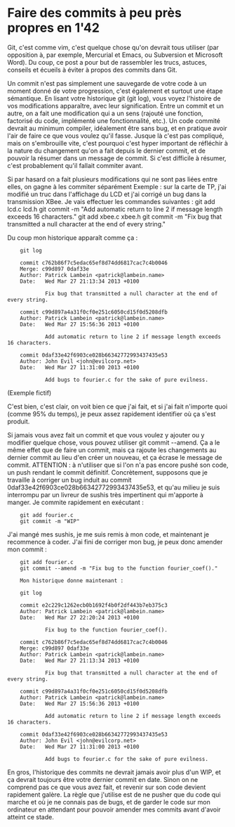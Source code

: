# Faire des commits à peu près propres en 1'42

Git, c'est comme vim, c'est quelque chose qu'on devrait tous utiliser (par 
opposition à, par exemple, Mercurial et Emacs, ou Subversion et Microsoft Word). 
Du coup, ce post a pour but de rassembler les trucs, astuces, conseils et 
écueils à éviter à propos des commits dans Git.

Un commit n'est pas simplement une sauvegarde de votre code à un moment donné de 
votre progression, c'est également et surtout une étape sémantique. En lisant 
votre historique git (git log), vous voyez l'histoire de vos modifications 
apparaître, avec leur signification. Entre un commit et un autre, on a fait une 
modification qui a un sens (rajouté une fonction, factorisé du code, implémenté 
une fonctionnalité, etc.). Un code commité devrait au minimum compiler, 
idéalement être sans bug, et en pratique avoir l'air de faire ce que vous voulez 
qu'il fasse. Jusque là c'est pas compliqué, mais on s'embrouille vite, c'est 
pourquoi c'est hyper important de réfléchir à la nature du changement qu'on a 
fait depuis le dernier commit, et de pouvoir la résumer dans un message de 
commit. Si c'est difficile à résumer, c'est probablement qu'il fallait commiter 
avant.

Si par hasard on a fait plusieurs modifications qui ne sont pas liées entre 
elles, on gagne à les commiter séparément Exemple : sur la carte de TP, j'ai 
modifié un truc dans l'affichage du LCD et j'ai corrigé un bug dans la 
transmission XBee. Je vais effectuer les commandes suivantes :
        git add lcd.c lcd.h
        git commit -m "Add automatic return to line 2 if message length exceeds 
16 characters."
        git add xbee.c xbee.h
        git commit -m "Fix bug that transmitted a null character at the end of 
every string."

Du coup mon historique apparaît comme ça :

        git log

        commit c762b86f7c5edac65ef8d74dd6817cac7c4b0046
        Merge: c99d897 0daf33e
        Author: Patrick Lambein <patrick@lambein.name>
        Date:   Wed Mar 27 21:13:34 2013 +0100

                Fix bug that transmitted a null character at the end of every string.

        commit c99d897a4a31f0cf0e251c6050cd15f0d5208dfb
        Author: Patrick Lambein <patrick@lambein.name>
        Date:   Wed Mar 27 15:56:36 2013 +0100
        
                Add automatic return to line 2 if message length exceeds 16 characters.

        commit 0daf33e42f6903ce028b66342772993437435e53
        Author: John Evil <john@evilcorp.net>
        Date:   Wed Mar 27 11:31:00 2013 +0100
        
                Add bugs to fourier.c for the sake of pure evilness.

(Exemple fictif)

C'est bien, c'est clair, on voit bien ce que j'ai fait, et si j'ai fait 
n'importe quoi (comme 95% du temps), je peux assez rapidement identifier où ça 
s'est produit.

Si jamais vous avez fait un commit et que vous voulez y ajouter ou y modifier 
quelque chose, vous pouvez utiliser git commit --amend. Ça a le même effet que 
de faire un commit, mais ça rajoute les changements au dernier commit au lieu 
d'en créer un nouveau, et ça écrase le message de commit. ATTENTION : à 
n'utiliser que si l'on n'a pas encore pushé son code, un push rendant le commit 
définitif. Concrètement, supposons que je travaille à corriger un bug induit au 
commit 0daf33e42f6903ce028b66342772993437435e53, et qu'au milieu je suis 
interrompu par un livreur de sushis très impertinent qui m'apporte à manger. 
Je commite rapidement en exécutant :

        git add fourier.c
        git commit -m "WIP"

J'ai mangé mes sushis, je me suis remis à mon code, et maintenant je recommence 
à coder. J'ai fini de corriger mon bug, je peux donc amender mon commit :

        git add fourier.c
        git commit --amend -m "Fix bug to the function fourier_coef()."

        Mon historique donne maintenant :

        git log

        commit e2c229c1262ecb0b1692f4b0f2df443b7eb375c3
        Author: Patrick Lambein <patrick@lambein.name>
        Date:   Wed Mar 27 22:20:24 2013 +0100

                Fix bug to the function fourier_coef().

        commit c762b86f7c5edac65ef8d74dd6817cac7c4b0046
        Merge: c99d897 0daf33e
        Author: Patrick Lambein <patrick@lambein.name>
        Date:   Wed Mar 27 21:13:34 2013 +0100

                Fix bug that transmitted a null character at the end of every string.

        commit c99d897a4a31f0cf0e251c6050cd15f0d5208dfb
        Author: Patrick Lambein <patrick@lambein.name>
        Date:   Wed Mar 27 15:56:36 2013 +0100

                Add automatic return to line 2 if message length exceeds 16 characters.

        commit 0daf33e42f6903ce028b66342772993437435e53
        Author: John Evil <john@evilcorp.net>
        Date:   Wed Mar 27 11:31:00 2013 +0100

                Add bugs to fourier.c for the sake of pure evilness.

En gros, l'historique des commits ne devrait jamais avoir plus d'un WIP, et ça 
devrait toujours être votre dernier commit en date. Sinon on ne comprend pas ce 
que vous avez fait, et revenir sur son code devient rapidement galère. La règle 
que j'utilise est de ne pusher que du code qui marche et où je ne connais pas de 
bugs, et de garder le code sur mon ordinateur en attendant pour pouvoir amender 
mes commits avant d'avoir atteint ce stade.
